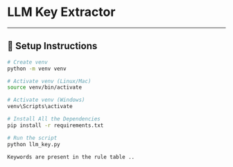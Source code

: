 # LLM Key Extractor

---

## 🚀 Setup Instructions
```bash
# Create venv
python -m venv venv

# Activate venv (Linux/Mac)
source venv/bin/activate

# Activate venv (Windows)
venv\Scripts\activate

# Install All the Dependencies
pip install -r requirements.txt

# Run the script
python llm_key.py

Keywords are present in the rule table ..

